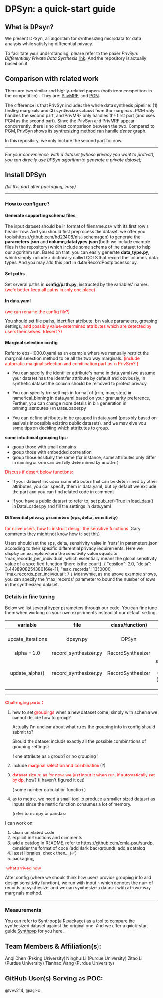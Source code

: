 # DPSyn: a quick-start guide 
## What is DPsyn?
We present DPSyn, an algorithm for synthesizing microdata for data analysis while satisfying differential privacy.

To facilitate your understanding, please refer to the paper *PrivSyn: Differentially Private Data Synthesis* [link](https://www.usenix.org/conference/usenixsecurity21/presentation/zhang-zhikun). And the repository is actually based on it.

## Comparison with related work

There are two similar and highly-related papers (both from competitors in the competition) . They are:
[PrivMRF](http://www.vldb.org/pvldb/vol14/p2190-cai.pdf), and
[PGM](https://arxiv.org/pdf/1901.09136.pdf).

The difference is that PrivSyn includes the whole data synthesis pipeline: (1) finding marginals and (2) synthesize dataset from the marginals. PGM only handles the second part, and PrivMRF only handles the first part (and uses PGM as the second part).  Since the PrivSyn and PrivMRF appear concurrently, there is no direct comparison between the two. Compared to PGM, PrivSyn shows its synthesizing method can handle *dense* graph.

In this repository, we only include the second part for now.

----

*For your convenience, with a dataset (whose privacy you want to protect), you can directly use DPSyn algorithm to generate a private dataset;*


## Install DPSyn 

*(fill this part after packaging, easy)*

----

### How to configure?

#### Generate supporting schema files 

The input dataset should be in format of filename.csv with its first row a header row.
And you should first preprocess the dataset. we offer you tools(https://github.com/hd23408/nist-schemagen) to generate the **parameters.json** and **column_datatypes.json** (both we include example files in the repository) which include some schema of the dataset to help our algorithm run.
Based on that, you can easily generate **data_type.py**, which simply include a dictionary called COLS that record the columns' data types. And you may add this part in data/RecordPostprocessor.py.

#### Set paths

Set several paths in **config/path.py**, instructed by the variables' names.  <font color=red>(we'd better keep all paths in only one place)</font>

#### In data.yaml 

<font color=red>(we can rename the config file?) </font>

You should set file paths, identifier attribute, bin value parameters, grouping settings, <font color=red>and possibly value-determined attributes which are detected by users themselves. (desert ?)</font>

#### Marginal selection config

Refer to eps=1000.0.yaml as an example where we manually restrict the marginal selection method to be all the two way marginals. <font color=red>(include automatic marginal selection and combination part as in PrivSyn? )</font>

+ You can specify the identifier attribute's name in data.yaml (we assume your dataset has the identifer attribute by default and obviously, in synthetic dataset the column should be removed to protect privacy)

+ You can specify bin settings in format of [min, max, step] in numerical_binning in data.yaml based on your granuarity preference. Further, you can change more details in bin generation in binning_attributes() in DataLoader.py

+ You can define attributes to be grouped in data.yaml (possibly based on analysis in possible existing public datasets), and we may give you some tips on deciding which attributes to group.

**some intuitional grouping tips:**

   * group those with small domains
   * group those with embedded correlation
   * group those essitially the same (for instance, some attributes only differ in naming or one can be fully determined by another)

<font color=red> Discuss if desert below functions:</font>

+ If your dataset includes some attributes that can be determined by other attributes, you can specify them in data.yaml, but by default we exclude the part and you can find related code in comment

+ If you have a public dataset to refer to, set pub_ref=True in load_data() in DataLoader.py and fill the settings in data.yaml 

#### Differential privacy parameters (eps, delta, sensitivity)

<font color=red>for naive users, how to instruct design the sensitive functions </font> (Gary comments they might not know how to set this)

Users should set the eps, delta, sensitivity value in 'runs' in parameters.json according to their specific differential privacy requirements. 
Here we display an example where the sensitivity value equals to 'max_records_per_individual', which essentially means the global sensitivity value of a specified function f(here is the count).
    {
      "epsilon": 2.0,
      "delta": 3.4498908254380166e-11,
      "max_records": 1350000,
      "max_records_per_individual": 7
    }
Meanwhile, as the above example shows, you can specify the 'max_records' parameter to bound the number of rows in the synthesized dataset. 


### Details in fine tuning
Below we list several hyper parameters through our code. You can fine tune them when working on your own experiments instead of our default setting.

| variable          | file                 | class/function)    | value |  semantics                     |
| :---------------: | :------------------: | :------------:     | :----:| :--------:                     |
| update_iterations | dpsyn.py             | DPSyn              | 30    | the num of update iterations                        |
| alpha = 1.0       | record_synthesizer.py| RecordSynthesizer  |  1.0  |                                |
| update_alpha()    | record_synthesizer.py| RecordSynthesizer  | self.alpha = 1.0 * 0.84 ** (iteration // 20) |inspired by ML practice |



----

<font color=red>Challenging parts：</font>

1. how to set <font color=red>groupings</font> when a new dataset come, simply with schema we cannot decide how to group?

   Actually I'm unclear about what rules the grouping info in config should submit to? 

   Should the dataset include exactly all the possible combinations of grouping settings?  

   ( one attribute as a group? or no grouping )

2. include <font color=red>marginal selection and combination </font>(?)

3. <font color=red>dataset size n: as for now, we just input it when run, if automatically set by dp, </font>how? (I haven't figured it out)   

   ( some number calculation function )

4. as to metric, we need a small tool to produce a smaller sized dataset as inputs since the metric function consumes a lot of memory.  

   (refer to numpy or pandas)



I can work on:


1. clean unrelated code
2. explicit instructions and comments
3. add a catalog in README,  refer to https://github.com/cmla-psu/statdp, consider the format of code (add dark background), add a catalog
4. latest libraries, check then... (✅)
5. packaging, 



<font color=red> what arrived now</font>

After config (where we should think how users provide grouping info and design sensitivity function), we run with input n which denotes the num of records to synthesize, and we can synthesize a dataset with all-two-way marginals method.

----

### Measurements

You can refer to Synthpop(a R package) as a tool to compare the synthesized dataset against the original one. And we offer a quick-start guide [Synthpop](https://docs.google.com/document/d/17jSDoMcSbozjc8Ef8X42xPJXRb6g_Syt/edit#heading=h.gjdgxs ) for you here. 

## Team Members & Affiliation(s):

Anqi Chen (Peking University)
Ninghui Li (Purdue University)
Zitao Li (Purdue University)
Tianhao Wang (Purdue University)

## GitHub User(s) Serving as POC:

@vvv214, @agl-c



